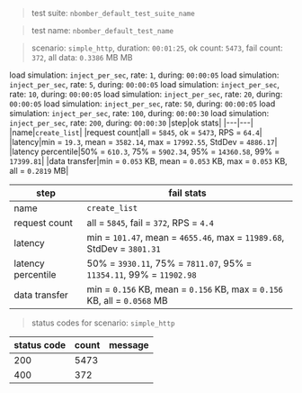 > test suite: `nbomber_default_test_suite_name`

> test name: `nbomber_default_test_name`

> scenario: `simple_http`, duration: `00:01:25`, ok count: `5473`, fail count: `372`, all data: `0.3386` MB MB

load simulation: `inject_per_sec`, rate: `1`, during: `00:00:05`
load simulation: `inject_per_sec`, rate: `5`, during: `00:00:05`
load simulation: `inject_per_sec`, rate: `10`, during: `00:00:05`
load simulation: `inject_per_sec`, rate: `20`, during: `00:00:05`
load simulation: `inject_per_sec`, rate: `50`, during: `00:00:05`
load simulation: `inject_per_sec`, rate: `100`, during: `00:00:30`
load simulation: `inject_per_sec`, rate: `200`, during: `00:00:30`
|step|ok stats|
|---|---|
|name|`create_list`|
|request count|all = `5845`, ok = `5473`, RPS = `64.4`|
|latency|min = `19.3`, mean = `3582.14`, max = `17992.55`, StdDev = `4886.17`|
|latency percentile|50% = `610.3`, 75% = `5902.34`, 95% = `14360.58`, 99% = `17399.81`|
|data transfer|min = `0.053` KB, mean = `0.053` KB, max = `0.053` KB, all = `0.2819` MB|

|step|fail stats|
|---|---|
|name|`create_list`|
|request count|all = `5845`, fail = `372`, RPS = `4.4`|
|latency|min = `101.47`, mean = `4655.46`, max = `11989.68`, StdDev = `3801.31`|
|latency percentile|50% = `3930.11`, 75% = `7811.07`, 95% = `11354.11`, 99% = `11902.98`|
|data transfer|min = `0.156` KB, mean = `0.156` KB, max = `0.156` KB, all = `0.0568` MB|
> status codes for scenario: `simple_http`

|status code|count|message|
|---|---|---|
|200|5473||
|400|372||

